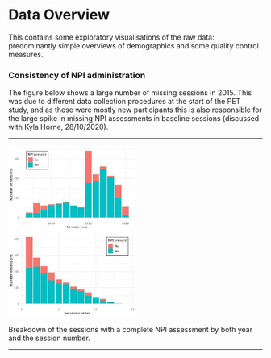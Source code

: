 # Data Overview

This contains some exploratory visualisations of the raw data: predominantly
simple overviews of demographics and some quality control measures.

### Consistency of NPI administration

The figure below shows a large number of missing sessions in 2015. This was due
to different data collection procedures at the start of the PET study, and as
these were mostly new participants this is also responsible for the large spike
in missing NPI assessments in baseline sessions (discussed with Kyla Horne,
28/10/2020).

--------

<a href="Figures/npi-presence_v_year.pdf">
<img src="Figures/npi-presence_v_year.jpg" width="50%">
</a>

<a href="Figures/npi-presence_v_session.pdf">
<img src="Figures/npi-presence_v_session.jpg" width="50%">
</a>

Breakdown of the sessions with a complete NPI assessment by both year and the
session number.

---------
